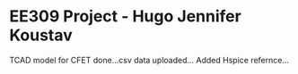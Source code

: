 # EE309 Project - Hugo Jennifer Koustav
TCAD model for CFET done...csv data uploaded...
Added Hspice refernce...

